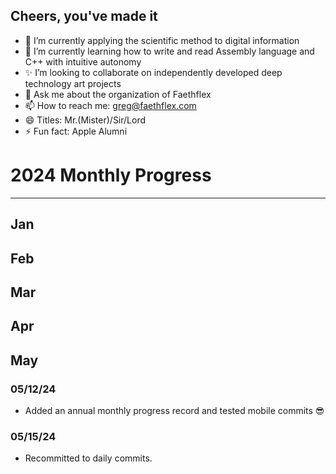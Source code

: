 ## Cheers, you've made it

- 🔭 I’m currently applying the scientific method to digital information
- 🌱 I’m currently learning how to write and read Assembly language and C++ with intuitive autonomy
- ✨ I’m looking to collaborate on independently developed deep technology art projects
- 💬 Ask me about the organization of Faethflex
- 📫 How to reach me: greg@faethflex.com
- 😄 Titles: Mr.(Mister)/Sir/Lord
- ⚡ Fun fact: Apple Alumni

# 2024 Monthly Progress
----------------
## Jan
## Feb
## Mar
## Apr
## May
### 05/12/24
- Added an annual monthly progress record and tested mobile commits 😎
### 05/15/24
- Recommitted to daily commits.
